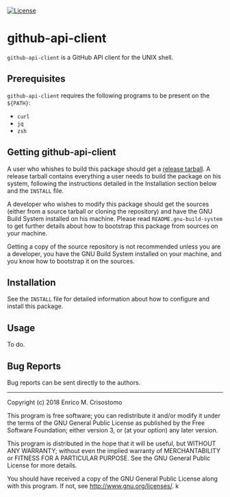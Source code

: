 [![License](https://img.shields.io/badge/license-GPL--3.0-blue.svg?style=flat)](https://github.com/emcrisostomo/github-api-client/blob/master/LICENSE)

github-api-client
=================

`github-api-client` is a GitHub API client for the UNIX shell.

Prerequisites
-------------

`github-api-client` requires the following programs to be present on the `${PATH}`:

  * `curl`
  * `jq`
  * `zsh`

Getting github-api-client
-------------------------

A user who whishes to build this package should get a [release
tarball][release].  A release tarball contains everything a user needs to build
the package on his system, following the instructions detailed in the
Installation section below and the `INSTALL` file.

A developer who wishes to modify this package should get the sources (either
from a source tarball or cloning the repository) and have the GNU Build System
installed on his machine.  Please read `README.gnu-build-system` to get further
details about how to bootstrap this package from sources on your machine.

Getting a copy of the source repository is not recommended unless you are a
developer, you have the GNU Build System installed on your machine, and you know
how to bootstrap it on the sources.

[release]: https://github.com/emcrisostomo/github-api-client/releases

Installation
------------

See the `INSTALL` file for detailed information about how to configure and
install this package.

Usage
-----

To do.

Bug Reports
-----------

Bug reports can be sent directly to the authors.

-----

Copyright (c) 2018 Enrico M. Crisostomo

This program is free software; you can redistribute it and/or modify it under
the terms of the GNU General Public License as published by the Free Software
Foundation; either version 3, or (at your option) any later version.

This program is distributed in the hope that it will be useful, but WITHOUT ANY
WARRANTY; without even the implied warranty of MERCHANTABILITY or FITNESS FOR A
PARTICULAR PURPOSE.  See the GNU General Public License for more details.

You should have received a copy of the GNU General Public License along with
this program.  If not, see <http://www.gnu.org/licenses/>.
k